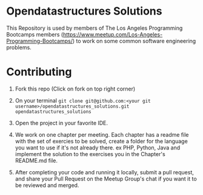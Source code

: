 # Opendatastructures Solutions

This Repository is used by members of The Los Angeles Programming Bootcamps members (https://www.meetup.com/Los-Angeles-Programming-Bootcamps/) to work on some common software engineering problems. 

# Contributing
1. Fork this repo (Click on fork on top right corner)

2. On your terminal ```git clone git@github.com:<your git username>/opendatastructures_solutions.git opendatastructures_solutions```

3. Open the project in your favorite IDE. 

4. We work on one chapter per meeting. Each chapter has a readme file with the set of exercies to be solved, create a folder for the language you want to use if it's not already there. ex PHP, Python, Java and implement the solution to the exercises you in the Chapter's README.md file.

5. After completing your code and running it locally, submit a pull request, and share your Pull Request on the Meetup Group's chat if you want it to be reviewed and merged.
